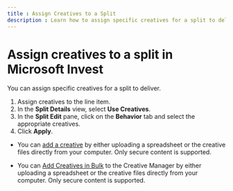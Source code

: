 ```yaml
---
title : Assign Creatives to a Split
description : Learn how to assign specific creatives for a split to deliver. Creatives can be assigned to the line item. Using the Slit Details and Split Edit pane you can select appropriate creatives. 
---
```



# Assign creatives to a split in Microsoft Invest

You can assign specific creatives for a split to deliver.

1. Assign creatives to the line item. 
1. In the **Split Details** view, select **Use Creatives**.
1. In the **Split Edit** pane, click on the **Behavior** tab and select the
    appropriate creatives.
1. Click **Apply**.

- You can [add a creative](add-a-creative.md) by either uploading a spreadsheet or the creative files directly from your computer. Only secure content is supported.

- You can [Add Creatives in Bulk](add-creatives-in-bulk.md) to the Creative Manager by either uploading a spreadsheet or the creative files directly from your computer. Only secure content is supported.